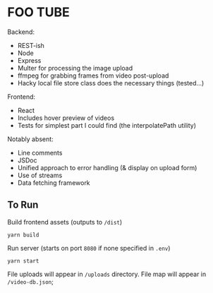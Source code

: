 # FOO TUBE

Backend:

- REST-ish 
- Node
- Express
- Multer for processing the image upload
- ffmpeg for grabbing frames from video post-upload
- Hacky local file store class does the necessary things (tested...)

Frontend:

- React
- Includes hover preview of videos
- Tests for simplest part I could find (the interpolatePath utility)


Notably absent:

- Line comments
- JSDoc
- Unified approach to error handling (& display on upload form)
- Use of streams
- Data fetching framework


## To Run

Build frontend assets (outputs to `/dist`) 

```yarn build```

Run server (starts on port `8080` if none specified in `.env`)

```yarn start```

File uploads will appear in `/uploads` directory. File map will appear in `/video-db.json`;


